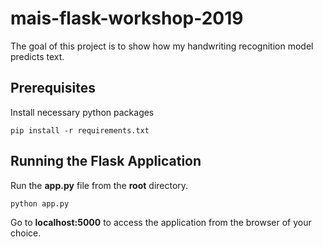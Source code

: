 # mais-flask-workshop-2019

The goal of this project is to show how my handwriting recognition model predicts text.


## Prerequisites

Install necessary python packages

`pip install -r requirements.txt`

## Running the Flask Application 

Run the **app.py** file from the **root** directory. 

`python app.py` 

Go to **localhost:5000** to access the application from the browser of your choice.



